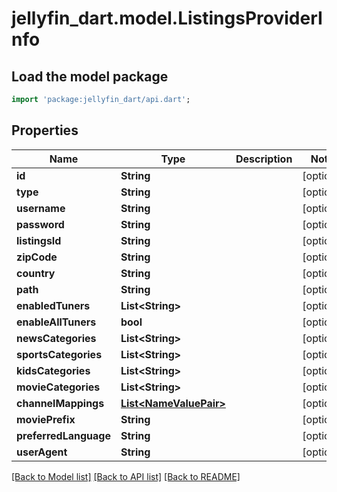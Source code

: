# jellyfin_dart.model.ListingsProviderInfo

## Load the model package
```dart
import 'package:jellyfin_dart/api.dart';
```

## Properties
Name | Type | Description | Notes
------------ | ------------- | ------------- | -------------
**id** | **String** |  | [optional] 
**type** | **String** |  | [optional] 
**username** | **String** |  | [optional] 
**password** | **String** |  | [optional] 
**listingsId** | **String** |  | [optional] 
**zipCode** | **String** |  | [optional] 
**country** | **String** |  | [optional] 
**path** | **String** |  | [optional] 
**enabledTuners** | **List&lt;String&gt;** |  | [optional] 
**enableAllTuners** | **bool** |  | [optional] 
**newsCategories** | **List&lt;String&gt;** |  | [optional] 
**sportsCategories** | **List&lt;String&gt;** |  | [optional] 
**kidsCategories** | **List&lt;String&gt;** |  | [optional] 
**movieCategories** | **List&lt;String&gt;** |  | [optional] 
**channelMappings** | [**List&lt;NameValuePair&gt;**](NameValuePair.md) |  | [optional] 
**moviePrefix** | **String** |  | [optional] 
**preferredLanguage** | **String** |  | [optional] 
**userAgent** | **String** |  | [optional] 

[[Back to Model list]](../README.md#documentation-for-models) [[Back to API list]](../README.md#documentation-for-api-endpoints) [[Back to README]](../README.md)


